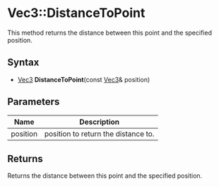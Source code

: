 # Vec3::DistanceToPoint #
This method returns the distance between this point and the specified position.

## Syntax ##
- [Vec3]() **DistanceToPoint**(const [Vec3]()& position)

## Parameters ##
| Name | Description |
|-|-|
|position|position to return the distance to.|

## Returns ##
Returns the distance between this point and the specified position.
